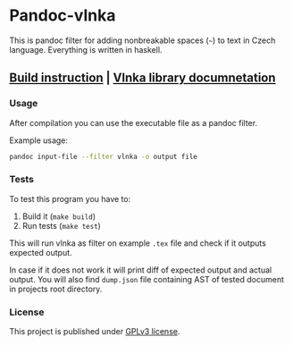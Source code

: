 # Pandoc-vlnka

This is pandoc filter for adding nonbreakable spaces (`~`) to text in Czech language.
Everything is written in haskell.


## [Build instruction](https://github.com/yagarea/pandoc-vlnka/blob/master/docs/build.md) | [Vlnka library documnetation](https://github.com/yagarea/pandoc-vlnka/blob/master/docs/library-doc.md)

### Usage
After compilation you can use the executable file as a pandoc filter.

Example usage:

```sh
pandoc input-file --filter vlnka -o output file
```

### Tests
To test this program you have to:
1. Build it (`make build`)
2. Run tests (`make test`)

This will run vlnka as filter on example `.tex` file and check if it outputs expected output.

In case if it does not work it will print diff of expected output and actual output.
You will also find `dump.json` file containing AST of tested document in projects root directory.

### License
This project is published under [GPLv3 license](https://github.com/yagarea/pandoc-vlnka/blob/master/LICENSE).

